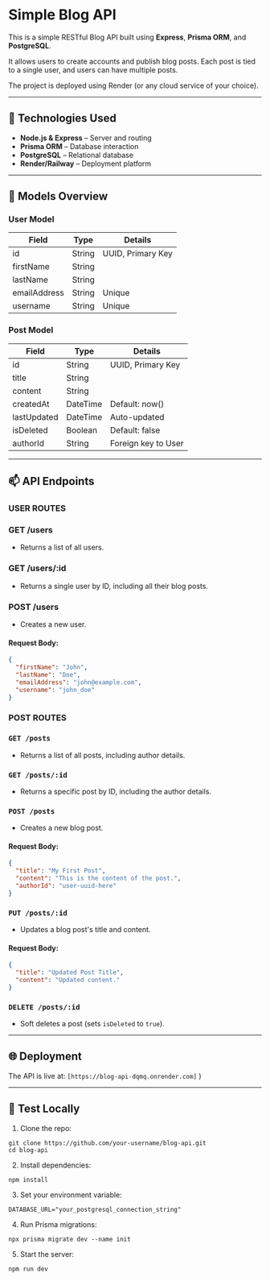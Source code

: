 # Simple Blog API

This is a simple RESTful Blog API built using **Express**, **Prisma ORM**, and **PostgreSQL**.

It allows users to create accounts and publish blog posts. Each post is tied to a single user, and users can have multiple posts.

The project is deployed using Render (or any cloud service of your choice).

---

## 🚀 Technologies Used

- **Node.js & Express** – Server and routing
- **Prisma ORM** – Database interaction
- **PostgreSQL** – Relational database
- **Render/Railway** – Deployment platform

---

## 📌 Models Overview

### User Model

| Field         | Type    | Details                     |
|---------------|---------|-----------------------------|
|id          | String  | UUID, Primary Key           |
| firstName   | String  |                             |
|lastName    | String  |                             |
|emailAddress| String  | Unique                      |
| username    | String  | Unique                      |

### Post Model

| Field         | Type      | Details                     |
|---------------|-----------|-----------------------------|
| id          | String    | UUID, Primary Key           |
|title       | String    |                             |
| content     | String    |                             |
|createdAt   | DateTime  | Default: now()              |
| lastUpdated | DateTime  | Auto-updated                |
| isDeleted   | Boolean   | Default: false              |
|authorId    | String    | Foreign key to User       |

---

## 📫 API Endpoints

### USER ROUTES

### GET /users
- Returns a list of all users.

### GET /users/:id
- Returns a single user by ID, including all their blog posts.

### POST /users
- Creates a new user.

#### Request Body:
```json
{
  "firstName": "John",
  "lastName": "Doe",
  "emailAddress": "john@example.com",
  "username": "john_doe"
}
```


### POST ROUTES

### `GET /posts`

* Returns a list of all posts, including author details.

### `GET /posts/:id`

* Returns a specific post by ID, including the author details.

### `POST /posts`

* Creates a new blog post.

#### Request Body:

```json
{
  "title": "My First Post",
  "content": "This is the content of the post.",
  "authorId": "user-uuid-here"
}
```

### `PUT /posts/:id`

* Updates a blog post's title and content.

#### Request Body:

```json
{
  "title": "Updated Post Title",
  "content": "Updated content."
}
```

### `DELETE /posts/:id`

* Soft deletes a post (sets `isDeleted` to `true`).

---

## 🌐 Deployment

The API is live at: `[https://blog-api-dqmq.onrender.com]` )

---

## 🧪 Test Locally

1. Clone the repo:

```
git clone https://github.com/your-username/blog-api.git
cd blog-api
```

2. Install dependencies:

```
npm install
```

3. Set your environment variable:

```
DATABASE_URL="your_postgresql_connection_string"
```

4. Run Prisma migrations:

```
npx prisma migrate dev --name init
```

5. Start the server:

```
npm run dev
```



